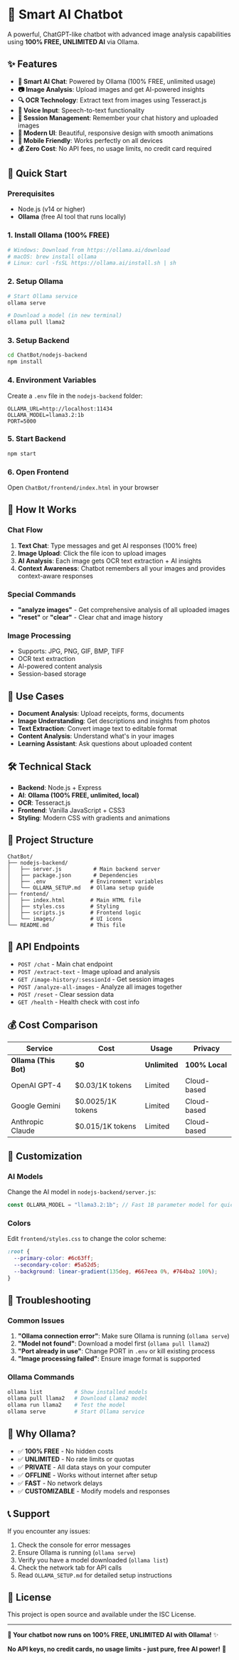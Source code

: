 # 🤖 Smart AI Chatbot

A powerful, ChatGPT-like chatbot with advanced image analysis capabilities using **100% FREE, UNLIMITED AI** via Ollama.

## ✨ Features

- **🧠 Smart AI Chat**: Powered by Ollama (100% FREE, unlimited usage)
- **📷 Image Analysis**: Upload images and get AI-powered insights
- **🔍 OCR Technology**: Extract text from images using Tesseract.js
- **🎤 Voice Input**: Speech-to-text functionality
- **💾 Session Management**: Remember your chat history and uploaded images
- **🎨 Modern UI**: Beautiful, responsive design with smooth animations
- **📱 Mobile Friendly**: Works perfectly on all devices
- **💰 Zero Cost**: No API fees, no usage limits, no credit card required

## 🚀 Quick Start

### Prerequisites
- Node.js (v14 or higher)
- **Ollama** (free AI tool that runs locally)

### 1. Install Ollama (100% FREE)
```bash
# Windows: Download from https://ollama.ai/download
# macOS: brew install ollama
# Linux: curl -fsSL https://ollama.ai/install.sh | sh
```

### 2. Setup Ollama
```bash
# Start Ollama service
ollama serve

# Download a model (in new terminal)
ollama pull llama2
```

### 3. Setup Backend
```bash
cd ChatBot/nodejs-backend
npm install
```

### 4. Environment Variables
Create a `.env` file in the `nodejs-backend` folder:
```env
OLLAMA_URL=http://localhost:11434
OLLAMA_MODEL=llama3.2:1b
PORT=5000
```

### 5. Start Backend
```bash
npm start
```

### 6. Open Frontend
Open `ChatBot/frontend/index.html` in your browser

## 🔧 How It Works

### Chat Flow
1. **Text Chat**: Type messages and get AI responses (100% free)
2. **Image Upload**: Click the file icon to upload images
3. **AI Analysis**: Each image gets OCR text extraction + AI insights
4. **Context Awareness**: Chatbot remembers all your images and provides context-aware responses

### Special Commands
- **"analyze images"** - Get comprehensive analysis of all uploaded images
- **"reset"** or **"clear"** - Clear chat and image history

### Image Processing
- Supports: JPG, PNG, GIF, BMP, TIFF
- OCR text extraction
- AI-powered content analysis
- Session-based storage

## 🎯 Use Cases

- **Document Analysis**: Upload receipts, forms, documents
- **Image Understanding**: Get descriptions and insights from photos
- **Text Extraction**: Convert image text to editable format
- **Content Analysis**: Understand what's in your images
- **Learning Assistant**: Ask questions about uploaded content

## 🛠️ Technical Stack

- **Backend**: Node.js + Express
- **AI**: **Ollama (100% FREE, unlimited, local)**
- **OCR**: Tesseract.js
- **Frontend**: Vanilla JavaScript + CSS3
- **Styling**: Modern CSS with gradients and animations

## 📁 Project Structure

```
ChatBot/
├── nodejs-backend/
│   ├── server.js          # Main backend server
│   ├── package.json       # Dependencies
│   ├── .env              # Environment variables
│   └── OLLAMA_SETUP.md   # Ollama setup guide
├── frontend/
│   ├── index.html        # Main HTML file
│   ├── styles.css        # Styling
│   ├── scripts.js        # Frontend logic
│   └── images/           # UI icons
└── README.md             # This file
```

## 🔑 API Endpoints

- `POST /chat` - Main chat endpoint
- `POST /extract-text` - Image upload and analysis
- `GET /image-history/:sessionId` - Get session images
- `POST /analyze-all-images` - Analyze all images together
- `POST /reset` - Clear session data
- `GET /health` - Health check with cost info

## 💰 Cost Comparison

| Service | Cost | Usage | Privacy |
|---------|------|-------|---------|
| **Ollama (This Bot)** | **$0** | **Unlimited** | **100% Local** |
| OpenAI GPT-4 | $0.03/1K tokens | Limited | Cloud-based |
| Google Gemini | $0.0025/1K tokens | Limited | Cloud-based |
| Anthropic Claude | $0.015/1K tokens | Limited | Cloud-based |

## 🎨 Customization

### AI Models
Change the AI model in `nodejs-backend/server.js`:
```javascript
const OLLAMA_MODEL = "llama3.2:1b"; // Fast 1B parameter model for quick responses
```

### Colors
Edit `frontend/styles.css` to change the color scheme:
```css
:root {
  --primary-color: #6c63ff;
  --secondary-color: #5a52d5;
  --background: linear-gradient(135deg, #667eea 0%, #764ba2 100%);
}
```

## 🐛 Troubleshooting

### Common Issues
1. **"Ollama connection error"**: Make sure Ollama is running (`ollama serve`)
2. **"Model not found"**: Download a model first (`ollama pull llama2`)
3. **"Port already in use"**: Change PORT in `.env` or kill existing process
4. **"Image processing failed"**: Ensure image format is supported

### Ollama Commands
```bash
ollama list          # Show installed models
ollama pull llama2   # Download Llama2 model
ollama run llama2    # Test the model
ollama serve         # Start Ollama service
```

## 🚀 Why Ollama?

- ✅ **100% FREE** - No hidden costs
- ✅ **UNLIMITED** - No rate limits or quotas
- ✅ **PRIVATE** - All data stays on your computer
- ✅ **OFFLINE** - Works without internet after setup
- ✅ **FAST** - No network delays
- ✅ **CUSTOMIZABLE** - Modify models and responses

## 📞 Support

If you encounter any issues:
1. Check the console for error messages
2. Ensure Ollama is running (`ollama serve`)
3. Verify you have a model downloaded (`ollama list`)
4. Check the network tab for API calls
5. Read `OLLAMA_SETUP.md` for detailed setup instructions

## 📄 License

This project is open source and available under the ISC License.

---

**🚀 Your chatbot now runs on 100% FREE, UNLIMITED AI with Ollama!** ✨

**No API keys, no credit cards, no usage limits - just pure, free AI power!** 🎉 